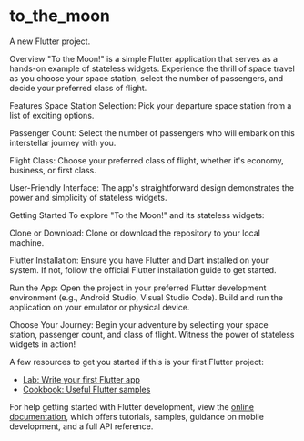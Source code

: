 # to_the_moon

A new Flutter project.

Overview
"To the Moon!" is a simple Flutter application that serves as a hands-on example of stateless widgets. Experience the thrill of space travel as you choose your space station, select the number of passengers, and decide your preferred class of flight.

Features
Space Station Selection: Pick your departure space station from a list of exciting options.

Passenger Count: Select the number of passengers who will embark on this interstellar journey with you.

Flight Class: Choose your preferred class of flight, whether it's economy, business, or first class.

User-Friendly Interface: The app's straightforward design demonstrates the power and simplicity of stateless widgets.

Getting Started
To explore "To the Moon!" and its stateless widgets:

Clone or Download: Clone or download the repository to your local machine.

Flutter Installation: Ensure you have Flutter and Dart installed on your system. If not, follow the official Flutter installation guide to get started.

Run the App: Open the project in your preferred Flutter development environment (e.g., Android Studio, Visual Studio Code). Build and run the application on your emulator or physical device.

Choose Your Journey: Begin your adventure by selecting your space station, passenger count, and class of flight. Witness the power of stateless widgets in action!

A few resources to get you started if this is your first Flutter project:

- [Lab: Write your first Flutter app](https://docs.flutter.dev/get-started/codelab)
- [Cookbook: Useful Flutter samples](https://docs.flutter.dev/cookbook)

For help getting started with Flutter development, view the
[online documentation](https://docs.flutter.dev/), which offers tutorials,
samples, guidance on mobile development, and a full API reference.
